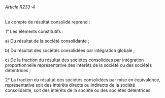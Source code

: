 ###### Article R233-4

Le compte de résultat consolidé reprend :

1° Les éléments constitutifs :

a) Du résultat de la société consolidante ;

b) Du résultat des sociétés consolidées par intégration globale ;

c) De la fraction du résultat des sociétés consolidées par intégration proportionnelle représentative des intérêts de la société ou des sociétés détentrices ;

2° La fraction du résultat des sociétés consolidées par mise en équivalence, représentative soit des intérêts directs ou indirects de la société consolidante, soit des intérêts de la société ou des sociétés détentrices.

